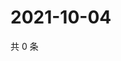 # 2021-10-04

共 0 条

<!-- BEGIN WEIBO -->
<!-- 最后更新时间 Mon Oct 04 2021 07:08:03 GMT+0800 (China Standard Time) -->

<!-- END WEIBO -->

